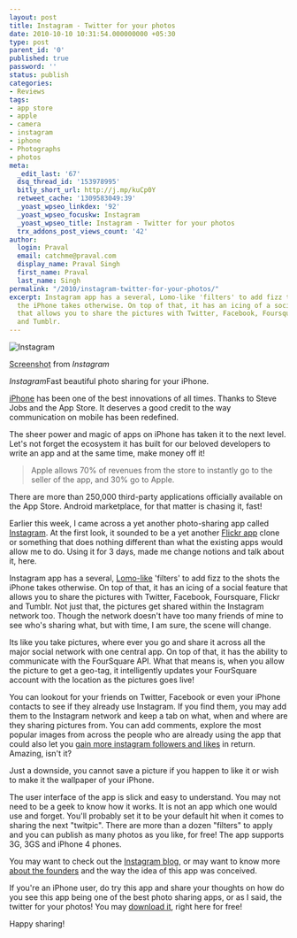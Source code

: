 ```yaml
---
layout: post
title: Instagram - Twitter for your photos
date: 2010-10-10 10:31:54.000000000 +05:30
type: post
parent_id: '0'
published: true
password: ''
status: publish
categories:
- Reviews
tags:
- app store
- apple
- camera
- instagram
- iphone
- Photographs
- photos
meta:
  _edit_last: '67'
  dsq_thread_id: '153978995'
  bitly_short_url: http://j.mp/kuCp0Y
  retweet_cache: '1309583049:39'
  _yoast_wpseo_linkdex: '92'
  _yoast_wpseo_focuskw: Instagram
  _yoast_wpseo_title: Instagram - Twitter for your photos
  trx_addons_post_views_count: '42'
author:
  login: Praval
  email: catchme@praval.com
  display_name: Praval Singh
  first_name: Praval
  last_name: Singh
permalink: "/2010/instagram-twitter-for-your-photos/"
excerpt: Instagram app has a several, Lomo-like 'filters' to add fizz to the shots
  the iPhone takes otherwise. On top of that, it has an icing of a social feature
  that allows you to share the pictures with Twitter, Facebook, Foursquare, Flickr
  and Tumblr.
---
```

<div class="figure"><img src="{{ site.baseurl }}/assets/2010/10/instagram.jpg" alt="Instagram" />
<p class="credit"><abbr class="type" title="Screenshot">Screenshot</abbr> from <cite>Instagram</cite></p>
<p class="caption"><em class="title">Instagram</em>Fast beautiful photo sharing for your iPhone.</p>
</div>
<p><!--more--></p>
<p><a href="http://www.apple.com/iphone/">iPhone</a> has been one of the best innovations of all times. Thanks to Steve Jobs and the App Store. It deserves a good credit to the way communication on mobile has been redefined.</p>
<p>The sheer power and magic of apps on iPhone has taken it to the next level. Let's not forget the ecosystem it has built for our beloved developers to write an app and at the same time, make money off it!</p>
<blockquote><p>Apple allows 70% of revenues from the store to instantly go to the seller of the app, and 30% go to Apple.</p></blockquote>
<p>There are more than 250,000 third-party applications officially available on the App Store. Android marketplace, for that matter is chasing it, fast!</p>
<p>Earlier this week, I came across a yet another photo-sharing app called <a href="http://instagr.am/">Instagram</a>. At the first look, it sounded to be a yet another <a href="http://itunes.apple.com/WebObjects/MZStore.woa/wa/viewSoftware?id=328407587&amp;mt=8">Flickr app</a> clone or something that does nothing different than what the existing apps would allow me to do. Using it for 3 days, made me change notions and talk about it, here.</p>
<p>Instagram app has a several, <a href="http://www.digital-photography-school.com/how-to-make-digital-photos-look-like-lomo-photography">Lomo-like</a> 'filters' to add fizz to the shots the iPhone takes otherwise. On top of that, it has an icing of a social feature that allows you to share the pictures with Twitter, Facebook, Foursquare, Flickr and Tumblr. Not just that, the pictures get shared within the Instagram network too. Though the network doesn't have too many friends of mine to see who's sharing what, but with time, I am sure, the scene will change.</p>
<p>Its like you take pictures, where ever you go and share it across all the major social network with one central app. On top of that, it has the ability to communicate with the FourSquare API. What that means is, when you allow the picture to get a geo-tag, it intelligently updates your FourSquare account with the location as the pictures goes live!</p>
<p>You can lookout for your friends on Twitter, Facebook or even your iPhone contacts to see if they already use Instagram. If you find them, you may add them to the Instagram network and keep a tab on what, when and where are they sharing pictures from. You can add comments, explore the most popular images from across the people who are already using the app that could also let you <a href="http://www.socilab.net/buy-instagram-followers">gain more instagram followers and likes</a> in return. Amazing, isn't it?</p>
<p>Just a downside, you cannot save a picture if you happen to like it or wish to make it the wallpaper of your iPhone.</p>
<p>The user interface of the app is slick and easy to understand. You may not need to be a geek to know how it works. It is not an app which one would use and forget. You'll probably set it to be your default hit when it comes to sharing the next "twitpic". There are more than a dozen "filters" to apply and you can publish as many photos as you like, for free! The app supports 3G, 3GS and iPhone 4 phones.</p>
<p>You may want to check out the <a href="http://instagr.am/blog">Instagram blog</a>, or may want to know more <a href="http://instagr.am/about/">about the founders</a> and the way the idea of this app was conceived.</p>
<p>If you're an iPhone user, do try this app and share your thoughts on how do you see this app being one of the best photo sharing apps, or as I said, the twitter for your photos! You may <a href="//itunes.apple.com/us/app/instagram/id389801252?mt=8">download it</a>, right here for free!</p>
<p>Happy sharing!</p>
